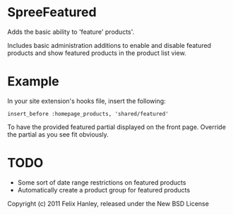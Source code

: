 SpreeFeatured
=============

Adds the basic ability to 'feature' products'.

Includes basic administration additions to enable and disable featured products
and show featured products in the product list view.

Example
=======

In your site extension's hooks file, insert the following:

    insert_before :homepage_products, 'shared/featured'

To have the provided featured partial displayed on the front page. Override the
partial as you see fit obviously.

TODO
====

* Some sort of date range restrictions on featured products
* Automatically create a product group for featured products

Copyright (c) 2011 Felix Hanley, released under the New BSD License
